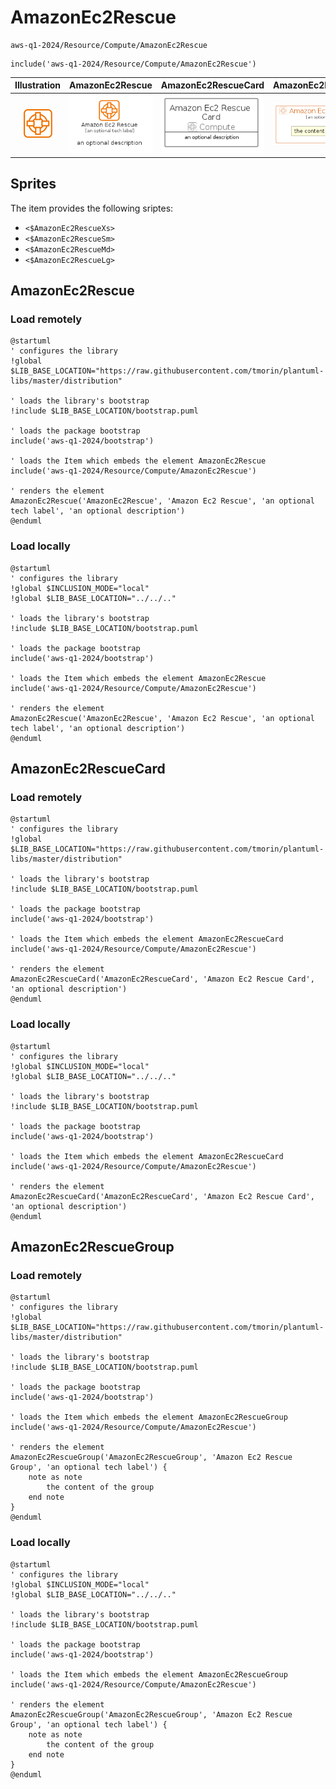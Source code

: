 # AmazonEc2Rescue


```text
aws-q1-2024/Resource/Compute/AmazonEc2Rescue
```

```text
include('aws-q1-2024/Resource/Compute/AmazonEc2Rescue')
```



| Illustration | AmazonEc2Rescue | AmazonEc2RescueCard | AmazonEc2RescueGroup |
| :---: | :---: | :---: | :---: |
| ![illustration for Illustration](../../../aws-q1-2024/Resource/Compute/AmazonEc2Rescue.png) | ![illustration for AmazonEc2Rescue](../../../aws-q1-2024/Resource/Compute/AmazonEc2Rescue.Local.png) | ![illustration for AmazonEc2RescueCard](../../../aws-q1-2024/Resource/Compute/AmazonEc2RescueCard.Local.png) | ![illustration for AmazonEc2RescueGroup](../../../aws-q1-2024/Resource/Compute/AmazonEc2RescueGroup.Local.png) |



## Sprites
The item provides the following sriptes:

- `<$AmazonEc2RescueXs>`
- `<$AmazonEc2RescueSm>`
- `<$AmazonEc2RescueMd>`
- `<$AmazonEc2RescueLg>`





## AmazonEc2Rescue

### Load remotely
```plantuml
@startuml
' configures the library
!global $LIB_BASE_LOCATION="https://raw.githubusercontent.com/tmorin/plantuml-libs/master/distribution"

' loads the library's bootstrap
!include $LIB_BASE_LOCATION/bootstrap.puml

' loads the package bootstrap
include('aws-q1-2024/bootstrap')

' loads the Item which embeds the element AmazonEc2Rescue
include('aws-q1-2024/Resource/Compute/AmazonEc2Rescue')

' renders the element
AmazonEc2Rescue('AmazonEc2Rescue', 'Amazon Ec2 Rescue', 'an optional tech label', 'an optional description')
@enduml
```

### Load locally
```plantuml
@startuml
' configures the library
!global $INCLUSION_MODE="local"
!global $LIB_BASE_LOCATION="../../.."

' loads the library's bootstrap
!include $LIB_BASE_LOCATION/bootstrap.puml

' loads the package bootstrap
include('aws-q1-2024/bootstrap')

' loads the Item which embeds the element AmazonEc2Rescue
include('aws-q1-2024/Resource/Compute/AmazonEc2Rescue')

' renders the element
AmazonEc2Rescue('AmazonEc2Rescue', 'Amazon Ec2 Rescue', 'an optional tech label', 'an optional description')
@enduml
```

## AmazonEc2RescueCard

### Load remotely
```plantuml
@startuml
' configures the library
!global $LIB_BASE_LOCATION="https://raw.githubusercontent.com/tmorin/plantuml-libs/master/distribution"

' loads the library's bootstrap
!include $LIB_BASE_LOCATION/bootstrap.puml

' loads the package bootstrap
include('aws-q1-2024/bootstrap')

' loads the Item which embeds the element AmazonEc2RescueCard
include('aws-q1-2024/Resource/Compute/AmazonEc2Rescue')

' renders the element
AmazonEc2RescueCard('AmazonEc2RescueCard', 'Amazon Ec2 Rescue Card', 'an optional description')
@enduml
```

### Load locally
```plantuml
@startuml
' configures the library
!global $INCLUSION_MODE="local"
!global $LIB_BASE_LOCATION="../../.."

' loads the library's bootstrap
!include $LIB_BASE_LOCATION/bootstrap.puml

' loads the package bootstrap
include('aws-q1-2024/bootstrap')

' loads the Item which embeds the element AmazonEc2RescueCard
include('aws-q1-2024/Resource/Compute/AmazonEc2Rescue')

' renders the element
AmazonEc2RescueCard('AmazonEc2RescueCard', 'Amazon Ec2 Rescue Card', 'an optional description')
@enduml
```

## AmazonEc2RescueGroup

### Load remotely
```plantuml
@startuml
' configures the library
!global $LIB_BASE_LOCATION="https://raw.githubusercontent.com/tmorin/plantuml-libs/master/distribution"

' loads the library's bootstrap
!include $LIB_BASE_LOCATION/bootstrap.puml

' loads the package bootstrap
include('aws-q1-2024/bootstrap')

' loads the Item which embeds the element AmazonEc2RescueGroup
include('aws-q1-2024/Resource/Compute/AmazonEc2Rescue')

' renders the element
AmazonEc2RescueGroup('AmazonEc2RescueGroup', 'Amazon Ec2 Rescue Group', 'an optional tech label') {
    note as note
        the content of the group
    end note
}
@enduml
```

### Load locally
```plantuml
@startuml
' configures the library
!global $INCLUSION_MODE="local"
!global $LIB_BASE_LOCATION="../../.."

' loads the library's bootstrap
!include $LIB_BASE_LOCATION/bootstrap.puml

' loads the package bootstrap
include('aws-q1-2024/bootstrap')

' loads the Item which embeds the element AmazonEc2RescueGroup
include('aws-q1-2024/Resource/Compute/AmazonEc2Rescue')

' renders the element
AmazonEc2RescueGroup('AmazonEc2RescueGroup', 'Amazon Ec2 Rescue Group', 'an optional tech label') {
    note as note
        the content of the group
    end note
}
@enduml
```

